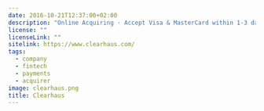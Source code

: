 ```yaml
---
date: 2016-10-21T12:37:00+02:00
description: "Online Acquiring · Accept Visa & MasterCard within 1-3 days"
license: ""
licenseLink: ""
sitelink: https://www.clearhaus.com/
tags:
  - company
  - fintech
  - payments
  - acquirer
image: clearhaus.png
title: Clearhaus
---
```

